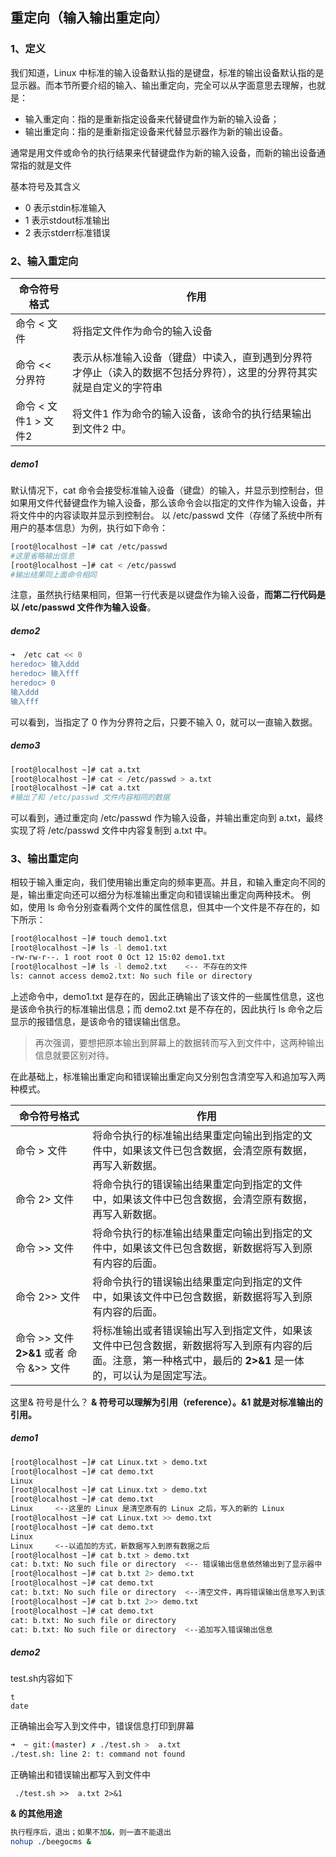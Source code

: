 ## 重定向（输入输出重定向）
### 1、定义
我们知道，Linux 中标准的输入设备默认指的是键盘，标准的输出设备默认指的是显示器。而本节所要介绍的输入、输出重定向，完全可以从字面意思去理解，也就是：

* 输入重定向：指的是重新指定设备来代替键盘作为新的输入设备；
* 输出重定向：指的是重新指定设备来代替显示器作为新的输出设备。

通常是用文件或命令的执行结果来代替键盘作为新的输入设备，而新的输出设备通常指的就是文件

基本符号及其含义
* 0 表示stdin标准输入
* 1 表示stdout标准输出
* 2 表示stderr标准错误

### 2、输入重定向
| 命令符号格式 | 作用 |
| --- | --- |
|  命令 < 文件| 将指定文件作为命令的输入设备 |
|  命令 << 分界符|  表示从标准输入设备（键盘）中读入，直到遇到分界符才停止（读入的数据不包括分界符），这里的分界符其实就是自定义的字符串|
| 命令 < 文件1 > 文件2 | 将文件1 作为命令的输入设备，该命令的执行结果输出到文件2 中。 |

##### demo1
默认情况下，cat 命令会接受标准输入设备（键盘）的输入，并显示到控制台，但如果用文件代替键盘作为输入设备，那么该命令会以指定的文件作为输入设备，并将文件中的内容读取并显示到控制台。
以 /etc/passwd 文件（存储了系统中所有用户的基本信息）为例，执行如下命令：

```sh
[root@localhost ~]# cat /etc/passwd
#这里省略输出信息
[root@localhost ~]# cat < /etc/passwd
#输出结果同上面命令相同
```
注意，虽然执行结果相同，但第一行代表是以键盘作为输入设备，**而第二行代码是以 /etc/passwd 文件作为输入设备**。

##### demo2
```sh
➜  /etc cat << 0
heredoc> 输入ddd
heredoc> 输入fff
heredoc> 0
输入ddd
输入fff
```
可以看到，当指定了 0 作为分界符之后，只要不输入 0，就可以一直输入数据。

##### demo3
```sh
[root@localhost ~]# cat a.txt
[root@localhost ~]# cat < /etc/passwd > a.txt
[root@localhost ~]# cat a.txt
#输出了和 /etc/passwd 文件内容相同的数据
```
可以看到，通过重定向 /etc/passwd 作为输入设备，并输出重定向到 a.txt，最终实现了将 /etc/passwd 文件中内容复制到 a.txt 中。

### 3、输出重定向
相较于输入重定向，我们使用输出重定向的频率更高。并且，和输入重定向不同的是，输出重定向还可以细分为标准输出重定向和错误输出重定向两种技术。
例如，使用 ls 命令分别查看两个文件的属性信息，但其中一个文件是不存在的，如下所示：

```sh
[root@localhost ~]# touch demo1.txt
[root@localhost ~]# ls -l demo1.txt
-rw-rw-r--. 1 root root 0 Oct 12 15:02 demo1.txt
[root@localhost ~]# ls -l demo2.txt    <-- 不存在的文件
ls: cannot access demo2.txt: No such file or directory
```
上述命令中，demo1.txt 是存在的，因此正确输出了该文件的一些属性信息，这也是该命令执行的标准输出信息；而 demo2.txt 是不存在的，因此执行 ls 命令之后显示的报错信息，是该命令的错误输出信息。

> 再次强调，要想把原本输出到屏幕上的数据转而写入到文件中，这两种输出信息就要区别对待。

在此基础上，标准输出重定向和错误输出重定向又分别包含清空写入和追加写入两种模式。

| 命令符号格式	 | 作用 |
| --- | --- |
| 命令 > 文件 | 将命令执行的标准输出结果重定向输出到指定的文件中，如果该文件已包含数据，会清空原有数据，再写入新数据。 |
| 命令 2> 文件 |  将命令执行的错误输出结果重定向到指定的文件中，如果该文件中已包含数据，会清空原有数据，再写入新数据。|
|  命令 >> 文件|  将命令执行的标准输出结果重定向输出到指定的文件中，如果该文件已包含数据，新数据将写入到原有内容的后面。|
| 命令 2>> 文件 | 将命令执行的错误输出结果重定向到指定的文件中，如果该文件中已包含数据，新数据将写入到原有内容的后面。 |
| 命令 >> 文件 **2>&1** 或者 命令 &>> 文件 |将标准输出或者错误输出写入到指定文件，如果该文件中已包含数据，新数据将写入到原有内容的后面。注意，第一种格式中，最后的 **2>&1** 是一体的，可以认为是固定写法。  |

这里& 符号是什么？
**& 符号可以理解为引用（reference）。&1 就是对标准输出的引用。**

##### demo1

```sh
[root@localhost ~]# cat Linux.txt > demo.txt
[root@localhost ~]# cat demo.txt
Linux
[root@localhost ~]# cat Linux.txt > demo.txt
[root@localhost ~]# cat demo.txt
Linux     <--这里的 Linux 是清空原有的 Linux 之后，写入的新的 Linux
[root@localhost ~]# cat Linux.txt >> demo.txt
[root@localhost ~]# cat demo.txt
Linux
Linux     <--以追加的方式，新数据写入到原有数据之后
[root@localhost ~]# cat b.txt > demo.txt
cat: b.txt: No such file or directory  <-- 错误输出信息依然输出到了显示器中
[root@localhost ~]# cat b.txt 2> demo.txt
[root@localhost ~]# cat demo.txt
cat: b.txt: No such file or directory  <--清空文件，再将错误输出信息写入到该文件中
[root@localhost ~]# cat b.txt 2>> demo.txt
[root@localhost ~]# cat demo.txt
cat: b.txt: No such file or directory
cat: b.txt: No such file or directory  <--追加写入错误输出信息
```

##### demo2

test.sh内容如下
```
t
date
```

正确输出会写入到文件中，错误信息打印到屏幕
```sh
➜  ~ git:(master) ✗ ./test.sh >  a.txt      
./test.sh: line 2: t: command not found
```

正确输出和错误输出都写入到文件中
```
 ./test.sh >>  a.txt 2>&1
```

**& 的其他用途**

```sh
执行程序后，退出；如果不加&，则一直不能退出
nohup ./beegocms & 
```

